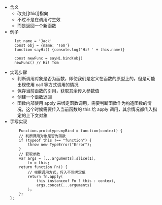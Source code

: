 - 含义
	- 改变[[this]]指向
	- 不过不是在调用时生效
	- 而是返回一个新函数
- 例子
	```JS
	  let name = 'Jack'
	  const obj = {name: 'Tom'}
	  function sayHi() {console.log('Hi! ' + this.name)}
	  
	  const newFunc = sayHi.bind(obj)
	  newFunc() // Hi! Tom
	```
- 实现步骤
	- 判断调用对象是否为函数，即使我们是定义在函数的原型上的，但是可能出现使用 call 等方式调用的情况
	- 保存当前函数的引用，获取其余传入参数值
	- 创建一个函数返回
	- 函数内部使用 apply 来绑定函数调用，需要判断函数作为构造函数的情况，这个时候需要传入当前函数的 this 给 apply 调用，其余情况都传入指定的上下文对象
- 手写实现
	```JS
		Function.prototype.myBind = function(context) {
	    // 判断调用对象是否为函数
	    if (typeof this !== "function") {
	        throw new TypeError("Error");
	    }
	    // 获取参数
	    var args = [...arguments].slice(1),
	        fn = this;
	    return function Fn() {
	        // 根据调用方式，传入不同绑定值
	        return fn.apply(
	            this instanceof Fn ? this : context,
	            args.concat(...arguments)
	        );
	    };
	};
	```